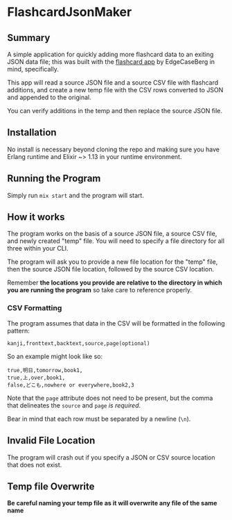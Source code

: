 # FlashcardJsonMaker
## Summary
A simple application for quickly adding more flashcard data to an exiting JSON data file; this was built with the [flashcard app](https://github.com/EdgeCaseBerg/bsyjpncards.org) by EdgeCaseBerg in mind, specifically.

This app will read a source JSON file and a source CSV file with flashcard additions, and create a new temp file with the CSV rows converted to JSON and appended to the original. 

You can verify additions in the temp and then replace the source JSON file.

## Installation
No install is necessary beyond cloning the repo and making sure you have Erlang runtime and Elixir ~> 1.13 in your runtime environment.

## Running the Program
Simply run `mix start` and the program will start.

## How it works
The program works on the basis of a source JSON file, a source CSV file, and newly created "temp" file. You will need to specify a file directory for all three within your CLI.

The program will ask you to provide a new file location for the "temp" file, then the source JSON file location, followed by the source CSV location. 

Remember **the locations you provide are relative to the directory in which you are running the program** so take care to reference properly. 

### CSV Formatting
The program assumes that data in the CSV will be formatted in the following pattern:
```
kanji,fronttext,backtext,source,page(optional)
```
So an example might look like so:
```
true,明日,tomorrow,book1,
true,上,over,book1,
false,どこも,nowhere or everywhere,book2,3
```

Note that the `page` attribute does not need to be present, but the comma that delineates the `source` and `page` *is required*.

Bear in mind that each row must be separated by a newline (`\n`).

## Invalid File Location
The program will crash out if you specify a JSON or CSV source location that does not exist. 

## Temp file Overwrite
**Be careful naming your temp file as it will overwrite any file of the same name**


